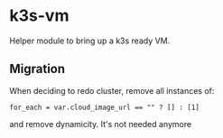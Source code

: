 # k3s-vm

Helper module to bring up a k3s ready VM.

## Migration

When deciding to redo cluster, remove all instances of:

```hcl
for_each = var.cloud_image_url == "" ? [] : [1]
```

and remove dynamicity. It's not needed anymore
